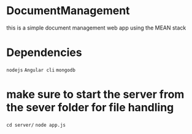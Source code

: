 # DocumentManagement
this is a simple document management web app using the MEAN stack


# Dependencies
`nodejs`
`Angular cli`
`mongodb`

# make sure to start the server from the sever folder for file handling
``` cd server/ ``` 
```node app.js```

